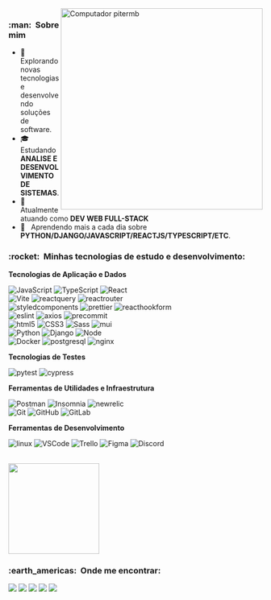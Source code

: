 <img src="https://raw.githubusercontent.com/MicaelliMedeiros/micaellimedeiros/master/image/computer-illustration.png" min-width="400px" max-width="400px" width="400px" align="right" alt="Computador pitermb">

<h3> :man: &nbsp;Sobre mim</h3>

- 🤔 &nbsp; Explorando novas tecnologias e desenvolvendo soluções de software.
- 🎓 &nbsp; Estudando **ANALISE E DESENVOLVIMENTO DE SISTEMAS**.
- 💼 &nbsp; Atualmente atuando como **DEV WEB FULL-STACK**
- 🌱 &nbsp; Aprendendo mais a cada dia sobre <br/> **PYTHON/DJANGO/JAVASCRIPT/REACTJS/TYPESCRIPT/ETC**.

<h3> :rocket: &nbsp;Minhas tecnologias de estudo e desenvolvimento:</h3>

**Tecnologias de Aplicação e Dados**

  ![JavaScript](https://img.shields.io/badge/-JavaScript-333333?style=flat&logo=javascript)
  ![TypeScript](https://img.shields.io/badge/-TypeScript-333333?style=flat&logo=typescript)
  ![React](https://img.shields.io/badge/-ReactJS-333333?style=flat&logo=react)
  <br/>
  ![Vite](https://img.shields.io/badge/-Vite-333333?style=flat&logo=vite)
  ![reactquery](https://img.shields.io/badge/-ReactQuery-333333?style=flat&logo=reactquery)
  ![reactrouter](https://img.shields.io/badge/-ReactRouter-333333?style=flat&logo=reactrouter)
  <br/>
  ![styledcomponents](https://img.shields.io/badge/-StyledComponents-333333?style=flat&logo=styledcomponents)
  ![prettier](https://img.shields.io/badge/-Prettier-333333?style=flat&logo=prettier)
  ![reacthookform](https://img.shields.io/badge/-ReactHookForm-333333?style=flat&logo=reacthookform)
  <br/>
  ![eslint](https://img.shields.io/badge/-ESLint-333333?style=flat&logo=eslint)
  ![axios](https://img.shields.io/badge/-Axios-333333?style=flat&logo=axios)
  ![precommit](https://img.shields.io/badge/-PreCommit-333333?style=flat&logo=precommit)
  <br/>
  ![html5](https://img.shields.io/badge/-HTML5-333333?style=flat&logo=html5)
  ![CSS3](https://img.shields.io/badge/-CSS3-333333?style=flat&logo=css3)
  ![Sass](https://img.shields.io/badge/-SASS-333333?style=flat&logo=sass)
  ![mui](https://img.shields.io/badge/-MaterialUI-333333?style=flat&logo=mui)
  <br/>
  ![Python](https://img.shields.io/badge/-Python-333333?style=flat&logo=python)
  ![Django](https://img.shields.io/badge/-Django-333333?style=flat&logo=django)
  ![Node](https://img.shields.io/badge/-NodeJS-333333?style=flat&logo=node.js)
  <br/>
  ![Docker](https://img.shields.io/badge/-Docker-333333?style=flat&logo=docker)
  ![postgresql](https://img.shields.io/badge/-PostgreSQL-333333?style=flat&logo=postgresql)
  ![nginx](https://img.shields.io/badge/-Nginx-333333?style=flat&logo=nginx)

**Tecnologias de Testes**

  ![pytest](https://img.shields.io/badge/-Pytest-333333?style=flat&logo=pytest)
  ![cypress](https://img.shields.io/badge/-Cypress-333333?style=flat&logo=cypress)
 
**Ferramentas de Utilidades e Infraestrutura**

  ![Postman](https://img.shields.io/badge/-Postman-333333?style=flat&logo=postman)
  ![Insomnia](https://img.shields.io/badge/-Insomnia-333333?style=flat&logo=insomnia)
  ![newrelic](https://img.shields.io/badge/-NewRelic-333333?style=flat&logo=newrelic)
  <br/>
  ![Git](https://img.shields.io/badge/-Git-333333?style=flat&logo=git)
  ![GitHub](https://img.shields.io/badge/-GitHub-333333?style=flat&logo=github)
  ![GitLab](https://img.shields.io/badge/-GitLab-333333?style=flat&logo=gitlab)

**Ferramentas de Desenvolvimento**

  ![linux](https://img.shields.io/badge/-Linux-333333?style=flat&logo=linux&logoColor=007ACC)
  ![VSCode](https://img.shields.io/badge/-VSCode-333333?style=flat&logo=visual-studio-code&logoColor=007ACC)
  ![Trello](https://img.shields.io/badge/-Trello-333333?style=flat&logo=trello&logoColor=007ACC)
  ![Figma](https://img.shields.io/badge/-Figma-333333?style=flat&logo=figma&logoColor=007ACC)
  ![Discord](https://img.shields.io/badge/-Discord-333333?style=flat&logo=discord&logoColor=007ACC)

<br/>

<a href="https://github.com/pitermb">
  <img height="180em" src="https://github-readme-stats.vercel.app/api?username=pitermb&theme=dracula&show_icons=true" />
</a>

<br/>

<h3> :earth_americas: &nbsp;Onde me encontrar: </h3> 

<p align="left">
  <a href="mailto:melobruner@gmail.com" alt="Gmail">
  <img src="https://img.shields.io/badge/-Gmail-FF0000?style=flat-square&labelColor=FF0000&logo=gmail&logoColor=white&link=mailto:melobruner@gmail.com" /></a>

  <a href="https://www.linkedin.com/in/piter-merlo-bruner/" alt="Linkedin">
  <img src="https://img.shields.io/badge/-Linkedin-0e76a8?style=flat-square&logo=Linkedin&logoColor=white&link=https://www.linkedin.com/in/piter-merlo-bruner/" /></a>

  <a href="https://api.whatsapp.com/send?phone=5547992422002" alt="WhatsApp">
  <img src="https://img.shields.io/badge/-WhatsApp-25d366?style=flat-square&labelColor=25d366&logo=whatsapp&logoColor=white&link=https://api.whatsapp.com/send?phone=5547992422002"/></a>

  <a href="https://www.facebook.com/merlobruner/" alt="Facebook">
  <img src="https://img.shields.io/badge/-Facebook-3b5998?style=flat-square&labelColor=3b5998&logo=facebook&logoColor=white&link=https://www.facebook.com/merlobruner/"/></a>

  <a href="https://www.instagram.com/pit_mb/" alt="Instagram">
  <img src="https://img.shields.io/badge/-Instagram-DF0174?style=flat-square&labelColor=DF0174&logo=instagram&logoColor=white&link=https://www.instagram.com/pit_mb/"/></a>
</p>  
